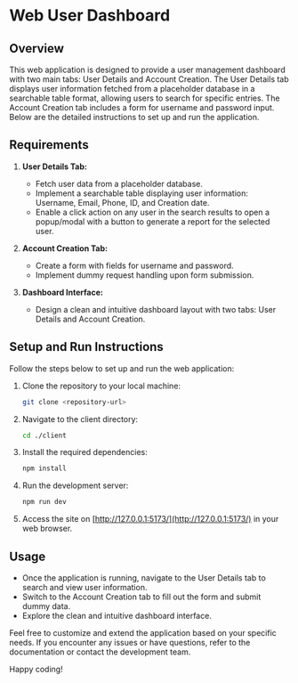 # Web User Dashboard

## Overview

This web application is designed to provide a user management dashboard with two main tabs: User Details and Account Creation. The User Details tab displays user information fetched from a placeholder database in a searchable table format, allowing users to search for specific entries. The Account Creation tab includes a form for username and password input. Below are the detailed instructions to set up and run the application.

## Requirements

1. **User Details Tab:**
   - Fetch user data from a placeholder database.
   - Implement a searchable table displaying user information: Username, Email, Phone, ID, and Creation date.
   - Enable a click action on any user in the search results to open a popup/modal with a button to generate a report for the selected user.

2. **Account Creation Tab:**
   - Create a form with fields for username and password.
   - Implement dummy request handling upon form submission.

3. **Dashboard Interface:**
   - Design a clean and intuitive dashboard layout with two tabs: User Details and Account Creation.

## Setup and Run Instructions

Follow the steps below to set up and run the web application:

1. Clone the repository to your local machine:

   ```bash
   git clone <repository-url>
   ```

2. Navigate to the client directory:

   ```bash
   cd ./client
   ```

3. Install the required dependencies:

   ```bash
   npm install
   ```

4. Run the development server:

   ```bash
   npm run dev
   ```

5. Access the site on [http://127.0.0.1:5173/](http://127.0.0.1:5173/) in your web browser.

## Usage

- Once the application is running, navigate to the User Details tab to search and view user information.
- Switch to the Account Creation tab to fill out the form and submit dummy data.
- Explore the clean and intuitive dashboard interface.

Feel free to customize and extend the application based on your specific needs. If you encounter any issues or have questions, refer to the documentation or contact the development team.

Happy coding!
